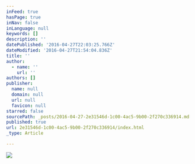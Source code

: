 ```yaml
---
inFeed: true
hasPage: true
inNav: false
inLanguage: null
keywords: []
description: ''
datePublished: '2016-04-27T22:03:25.766Z'
dateModified: '2016-04-27T21:54:04.836Z'
title: ''
author:
  - name: ''
    url: ''
authors: []
publisher:
  name: null
  domain: null
  url: null
  favicon: null
starred: false
sourcePath: _posts/2016-04-27-2e31546d-1c00-4ac5-9b00-2f270c336914.md
published: true
url: 2e31546d-1c00-4ac5-9b00-2f270c336914/index.html
_type: Article

---
```

![](https://the-grid-user-content.s3-us-west-2.amazonaws.com/8360b0e1-581c-4e78-a4e6-3ab1cdbb514e.png)